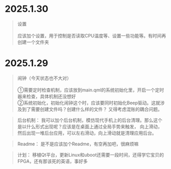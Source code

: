 

# 2025.1.30
> 设置
> <br><br>
>   应该加个设置，用于控制是否读取CPU温度等、设置一些功能等。有时间再创建一个文件夹


# 2025.1.29
> 闹钟（今天状态也不大对）
> <br><br>
    ①需要定时检查机制，应该放到main.qml的系统初始化里，开启一个定时器来检查，具体机制还没想好
> <br>
    ②系统初始化，初始化闹钟这个时，应该要同时初始化Beep驱动。这就涉及到了需要创建文件吗？创建什么样的文件？
>   又得考虑混账的耦合问题。
    

> 后台机制：
    我可以加个后台机制，模仿现代手机上的后台清理。那么这个是以什么形式出现呢？应该是在桌面上通过全局手势来触发，
> 向上滑动，然后出现一堆后台应用，可以左右滑动，向上滑动就是清理应用后台。
    

> Readme：
    是不是应该加个Readme，有空再加吧，很麻烦嘛
    

> 计划：
    移植Qt平台，更新Linux和uboot还需要一段时间，还得学它宝贝的FPGA，还有那该死的英语，事好多